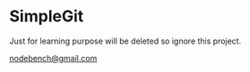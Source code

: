 SimpleGit
========

Just for learning purpose
will be deleted
so ignore this project.
	
nodebench@gmail.com


